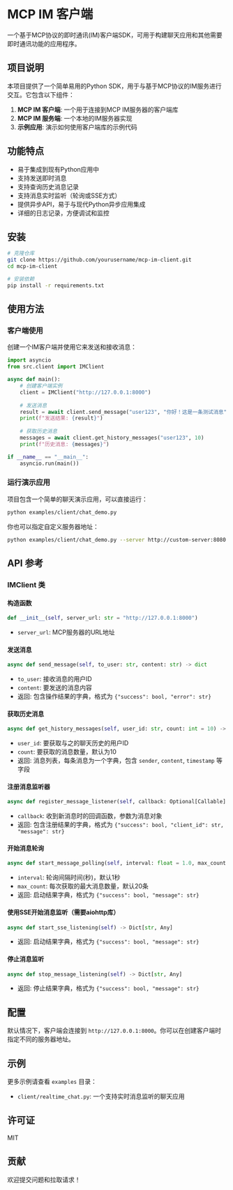 # MCP IM 客户端

一个基于MCP协议的即时通讯(IM)客户端SDK，可用于构建聊天应用和其他需要即时通讯功能的应用程序。

## 项目说明

本项目提供了一个简单易用的Python SDK，用于与基于MCP协议的IM服务进行交互。它包含以下组件：

1. **MCP IM 客户端**: 一个用于连接到MCP IM服务器的客户端库
2. **MCP IM 服务端**: 一个本地的IM服务器实现
3. **示例应用**: 演示如何使用客户端库的示例代码

## 功能特点

- 易于集成到现有Python应用中
- 支持发送即时消息
- 支持查询历史消息记录
- 支持消息实时监听（轮询或SSE方式）
- 提供异步API，易于与现代Python异步应用集成
- 详细的日志记录，方便调试和监控

## 安装

```bash
# 克隆仓库
git clone https://github.com/yourusername/mcp-im-client.git
cd mcp-im-client

# 安装依赖
pip install -r requirements.txt
```

## 使用方法

### 客户端使用

创建一个IM客户端并使用它来发送和接收消息：

```python
import asyncio
from src.client import IMClient

async def main():
    # 创建客户端实例
    client = IMClient("http://127.0.0.1:8000")
    
    # 发送消息
    result = await client.send_message("user123", "你好！这是一条测试消息")
    print(f"发送结果: {result}")
    
    # 获取历史消息
    messages = await client.get_history_messages("user123", 10)
    print(f"历史消息: {messages}")

if __name__ == "__main__":
    asyncio.run(main())
```

### 运行演示应用

项目包含一个简单的聊天演示应用，可以直接运行：

```bash
python examples/client/chat_demo.py
```

你也可以指定自定义服务器地址：

```bash
python examples/client/chat_demo.py --server http://custom-server:8080
```

## API 参考

### IMClient 类

#### 构造函数

```python
def __init__(self, server_url: str = "http://127.0.0.1:8000")
```

- `server_url`: MCP服务器的URL地址

#### 发送消息

```python
async def send_message(self, to_user: str, content: str) -> dict
```

- `to_user`: 接收消息的用户ID
- `content`: 要发送的消息内容
- 返回: 包含操作结果的字典，格式为 `{"success": bool, "error": str}`

#### 获取历史消息

```python
async def get_history_messages(self, user_id: str, count: int = 10) -> list
```

- `user_id`: 要获取与之的聊天历史的用户ID
- `count`: 要获取的消息数量，默认为10
- 返回: 消息列表，每条消息为一个字典，包含 `sender`, `content`, `timestamp` 等字段

#### 注册消息监听器

```python
async def register_message_listener(self, callback: Optional[Callable] = None) -> Dict[str, Any]
```

- `callback`: 收到新消息时的回调函数，参数为消息对象
- 返回: 包含注册结果的字典，格式为 `{"success": bool, "client_id": str, "message": str}`

#### 开始消息轮询

```python
async def start_message_polling(self, interval: float = 1.0, max_count: int = 20) -> Dict[str, Any]
```

- `interval`: 轮询间隔时间(秒)，默认1秒
- `max_count`: 每次获取的最大消息数量，默认20条
- 返回: 启动结果字典，格式为 `{"success": bool, "message": str}`

#### 使用SSE开始消息监听（需要aiohttp库）

```python
async def start_sse_listening(self) -> Dict[str, Any]
```

- 返回: 启动结果字典，格式为 `{"success": bool, "message": str}`

#### 停止消息监听

```python
async def stop_message_listening(self) -> Dict[str, Any]
```

- 返回: 停止结果字典，格式为 `{"success": bool, "message": str}`

## 配置

默认情况下，客户端会连接到 `http://127.0.0.1:8000`。你可以在创建客户端时指定不同的服务器地址。

## 示例

更多示例请查看 `examples` 目录：

- `client/realtime_chat.py`: 一个支持实时消息监听的聊天应用

## 许可证

MIT

## 贡献

欢迎提交问题和拉取请求！